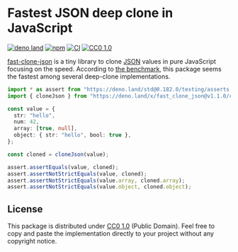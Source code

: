 # Fastest JSON deep clone in JavaScript

[![deno land][deno-badge]][deno] [![npm][npm-badge]][npm] [![CI][ci-badge]][ci]
[![CC0 1.0][license-badge]][license]

[fast-clone-json][github] is a tiny library to clone [JSON][json] values in pure
JavaScript focusing on the speed. According to [the benchmark][benchmark], this
package seems the fastest among several deep-clone implementations.

```typescript
import * as assert from "https://deno.land/std@0.182.0/testing/asserts.ts";
import { cloneJson } from "https://deno.land/x/fast_clone_json@v1.1.0/clone.ts";

const value = {
  str: "hello",
  num: 42,
  array: [true, null],
  object: { str: "hello", bool: true },
};

const cloned = cloneJson(value);

assert.assertEquals(value, cloned);
assert.assertNotStrictEquals(value, cloned);
assert.assertNotStrictEquals(value.array, cloned.array);
assert.assertNotStrictEquals(value.object, cloned.object);
```

## License

This package is distributed under [CC0 1.0][license] (Public Domain). Feel free
to copy and paste the implementation directly to your project without any
copyright notice.

[github]: https://github.com/Milly/fast-clone-json/
[ci]: https://github.com/Milly/fast-clone-json/actions/workflows/ci.yml
[ci-badge]: https://github.com/Milly/fast-clone-json/actions/workflows/ci.yml/badge.svg
[deno]: https://deno.land/x/fast_clone_json
[deno-badge]: https://img.shields.io/badge/deno.land-x%2Ffast__clone__json-lightgrey?logo=deno
[npm]: https://www.npmjs.com/package/fast-clone-json
[npm-badge]: https://badge.fury.io/js/fast-clone-json.svg
[license]: https://github.com/Milly/fast-clone-json/blob/master/LICENSE
[license-badge]: https://img.shields.io/github/license/Milly/fast-clone-json
[json]: https://json.org/
[benchmark]: https://github.com/Milly/fast-clone-json/tree/master/bench#readme
